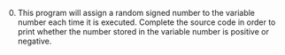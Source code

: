 0. This program will assign a random signed number to the variable number each time it is executed. Complete the source code in order to print whether the number stored in the variable number is positive or negative.